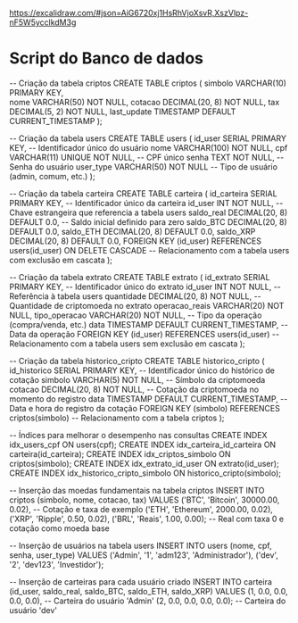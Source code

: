 https://excalidraw.com/#json=AiG6720xj1HsRhVjoXsvR,XszVlpz-nF5W5ycclkdM3g


# Script do Banco de dados
-- Criação da tabela criptos
CREATE TABLE criptos (
    simbolo VARCHAR(10) PRIMARY KEY,  
    nome VARCHAR(50) NOT NULL,
    cotacao DECIMAL(20, 8) NOT NULL,
    tax DECIMAL(5, 2) NOT NULL,
    last_update TIMESTAMP DEFAULT CURRENT_TIMESTAMP
);

-- Criação da tabela users
CREATE TABLE users (
    id_user SERIAL PRIMARY KEY,  -- Identificador único do usuário
    nome VARCHAR(100) NOT NULL,
    cpf VARCHAR(11) UNIQUE NOT NULL,  -- CPF único
    senha TEXT NOT NULL,  -- Senha do usuário
    user_type VARCHAR(50) NOT NULL  -- Tipo de usuário (admin, comum, etc.)
);

-- Criação da tabela carteira
CREATE TABLE carteira (
    id_carteira SERIAL PRIMARY KEY,  -- Identificador único da carteira
    id_user INT NOT NULL,  -- Chave estrangeira que referencia a tabela users
    saldo_real DECIMAL(20, 8) DEFAULT 0.0,  -- Saldo inicial definido para zero
    saldo_BTC DECIMAL(20, 8) DEFAULT 0.0,
    saldo_ETH DECIMAL(20, 8) DEFAULT 0.0,
    saldo_XRP DECIMAL(20, 8) DEFAULT 0.0,
    FOREIGN KEY (id_user) REFERENCES users(id_user) ON DELETE CASCADE  -- Relacionamento com a tabela users com exclusão em cascata
);

-- Criação da tabela extrato
CREATE TABLE extrato (
    id_extrato SERIAL PRIMARY KEY,  -- Identificador único do extrato
    id_user INT NOT NULL,  -- Referência à tabela users
    quantidade DECIMAL(20, 8) NOT NULL,  -- Quantidade de criptomoeda no extrato
    operacao_reais VARCHAR(20) NOT NULL,
    tipo_operacao VARCHAR(20) NOT NULL,  -- Tipo da operação (compra/venda, etc.)
    data TIMESTAMP DEFAULT CURRENT_TIMESTAMP,  -- Data da operação
    FOREIGN KEY (id_user) REFERENCES users(id_user)  -- Relacionamento com a tabela users sem exclusão em cascata
);

-- Criação da tabela historico_cripto
CREATE TABLE historico_cripto (
    id_historico SERIAL PRIMARY KEY,  -- Identificador único do histórico de cotação
    simbolo VARCHAR(5) NOT NULL,  -- Símbolo da criptomoeda
    cotacao DECIMAL(20, 8) NOT NULL,  -- Cotação da criptomoeda no momento do registro
    data TIMESTAMP DEFAULT CURRENT_TIMESTAMP,  -- Data e hora do registro da cotação
    FOREIGN KEY (simbolo) REFERENCES criptos(simbolo)  -- Relacionamento com a tabela criptos
);

-- Índices para melhorar o desempenho nas consultas
CREATE INDEX idx_users_cpf ON users(cpf);
CREATE INDEX idx_carteira_id_carteira ON carteira(id_carteira);
CREATE INDEX idx_criptos_simbolo ON criptos(simbolo);
CREATE INDEX idx_extrato_id_user ON extrato(id_user);
CREATE INDEX idx_historico_cripto_simbolo ON historico_cripto(simbolo);

-- Inserção das moedas fundamentais na tabela criptos
INSERT INTO criptos (simbolo, nome, cotacao, tax)
VALUES
('BTC', 'Bitcoin', 30000.00, 0.02),  -- Cotação e taxa de exemplo
('ETH', 'Ethereum', 2000.00, 0.02),
('XRP', 'Ripple', 0.50, 0.02),
('BRL', 'Reais', 1.00, 0.00);  -- Real com taxa 0 e cotação como moeda base

-- Inserção de usuários na tabela users
INSERT INTO users (nome, cpf, senha, user_type)
VALUES
('Admin', '1', 'adm123', 'Administrador'),
('dev', '2', 'dev123', 'Investidor');  

-- Inserção de carteiras para cada usuário criado
INSERT INTO carteira (id_user, saldo_real, saldo_BTC, saldo_ETH, saldo_XRP)
VALUES
(1, 0.0, 0.0, 0.0, 0.0),  -- Carteira do usuário 'Admin'
(2, 0.0, 0.0, 0.0, 0.0);  -- Carteira do usuário 'dev'
